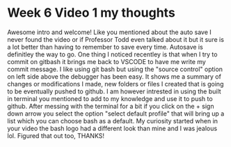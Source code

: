 # Week 6 Video 1 my thoughts

Awesome intro and welcome! Like you mentioned about the auto save I never found the video or if Professor Todd even talked about it but it sure is a lot better than having to remember to save every time. Autosave is definitley the way to go. One thing I noticed recentley is that when I try to commit on gitbash it brings me back to VSCODE to have me write my commit message. I like using git bash but using the "source control" option on left side above the debugger has been easy. It shows me a summary of changes or modifications I made, new folders or files I created that is going to be eventually pushed to github. I am however intrested in using the built in terminal you mentioned to add to my knowledge and use it to push to github. After messing with the terminal for a bit if you click on the + sign down arrow you select the option "select default profile" that will bring up a list which you can choose bash as a default. My curiosity started when in your video the bash logo had a different look than mine and I was jealous lol. Figured that out too, THANKS! 